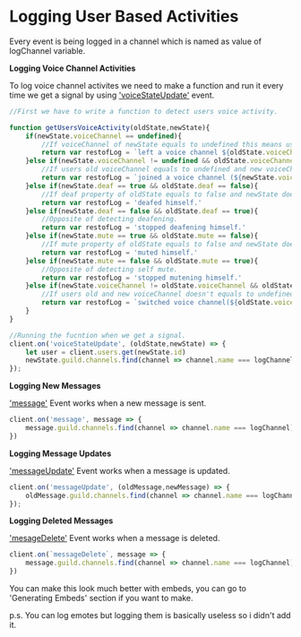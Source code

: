 # Logging User Based Activities

Every event is being logged in a channel which is named as value of logChannel variable. 

**Logging Voice Channel Activities**

To log voice channel activites we need to make a function and run it every time we get a signal by using ['voiceStateUpdate'](https://discord.js.org/#/docs/main/stable/class/Client?scrollTo=e-voiceStateUpdate) event.

```js
//First we have to write a function to detect users voice activity.

function getUsersVoiceActivity(oldState,newState){
	if(newState.voiceChannel == undefined){
		//If voiceChannel of newState equals to undefined this means user left the channel.
		return var restofLog = `left a voice channel ${oldState.voiceChannel}`
	}else if(newState.voiceChannel != undefined && oldState.voiceChannel == undefined){
		//If users old voiceChannel equals to undefined and new voiceChannel doesn't, this means user joins a voice channel.
		return var restofLog = `joined a voice channel (${newState.voiceChannel}).`
	}else if(newState.deaf == true && oldState.deaf == false){
		//If deaf property of oldState equals to false and newState doesn't, this means user deafens himself.
		return var restofLog = 'deafed himself.'
	}else if(newState.deaf == false && oldState.deaf == true){
		//Opposite of detecting deafening.
		return var restofLog = 'stopped deafening himself.'
	}else if(newState.mute == true && oldState.mute == false){
		//If mute property of oldState equals to false and newState doesn't, this means user mutes himself.
		return var restofLog = 'muted himself.'
	}else if(newState.mute == false && oldState.mute == true){
		//Opposite of detecting self mute.
		return var restofLog = 'stopped mutening himself.'
	}else if(newState.voiceChannel != oldState.voiceChannel && oldState.voiceChannel != undefined){
		//If users old and new voiceChannel doesn't equals to undefined this means user switched from old voiceChannel to new voiceChannel.
		return var restofLog = `switched voice channel(${oldState.voiceChannel} to ${newState.voiceChannel}).`
	}
}

//Running the fucntion when we get a signal.
client.on('voiceStateUpdate', (oldState,newState) => {
	let user = client.users.get(newState.id)
	newState.guild.channels.find(channel => channel.name === logChannel).send(`${user.username}#${user.discriminator} ${getUsersVoiceActivity(oldState,newState)}`)
});
```

**Logging New Messages**

['message'](https://discord.js.org/#/docs/main/stable/class/Client?scrollTo=e-message) Event works when a new message is sent.

```js
client.on('message', message => {
	message.guild.channels.find(channel => channel.name === logChannel).send(`message.author just sent a new message ${message.content} to #${message.channel.name} channel.`)
})
```

**Logging Message Updates**

['messageUpdate'](https://discord.js.org/#/docs/main/stable/class/Client?scrollTo=e-messageUpdate) Event works when a message is updated.

```js
client.on('messageUpdate', (oldMessage,newMessage) => {
	oldMessage.guild.channels.find(channel => channel.name === logChannel).send(`${message.author} changed his ${oldMessage.content} message with ${newMessage.content} in ${newMessage.channel.name}.`)
});
```

**Logging Deleted Messages**

['mesageDelete'](https://discord.js.org/#/docs/main/stable/class/Client?scrollTo=e-messageDelete) Event works when a message is deleted.

```js
client.on(`messageDelete`, message => {
	message.guild.channels.find(channel => channel.name === logChannel).send(`${message.author} deleted his ${message.content} message in ${message.channel.name}.`)
})
```

You can make this look much better with embeds, you can go to 'Generating Embeds' section if you want to make.

p.s. You can log emotes but logging them is basically useless so i didn't add it.
